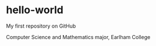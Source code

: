 # hello-world

My first repository on GitHub

Computer Science and Mathematics major, Earlham College
